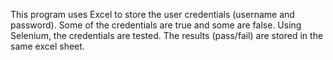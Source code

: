 This program uses Excel to store the user credentials (username and password). Some of the credentials are true and some are false.
Using Selenium, the credentials are tested. The results (pass/fail) are stored in the same excel sheet.
